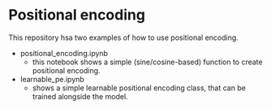 # Positional encoding

This repository hsa two examples of how to use positional encoding.
- positional_encoding.ipynb
    - this notebook shows a simple (sine/cosine-based) function to create positional encoding.
- learnable_pe.ipynb
    - shows a simple learnable positional encoding class, that can be trained alongside the model.
